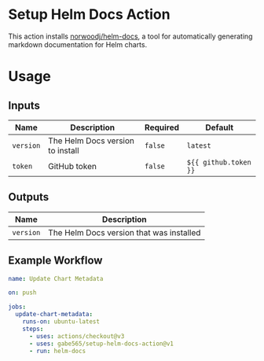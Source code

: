 # Setup Helm Docs Action
This action installs [norwoodj/helm-docs](https://github.com/norwoodj/helm-docs), a tool for automatically generating markdown documentation for Helm charts.

# Usage

## Inputs
| Name      | Description                      | Required | Default               |
|-----------|----------------------------------|----------|-----------------------|
| `version` | The Helm Docs version to install | `false`  | `latest`              |
| `token`   | GitHub token                     | `false`  | `${{ github.token }}` |

## Outputs
| Name      | Description                              |
|-----------|------------------------------------------|
| `version` | The Helm Docs version that was installed |

## Example Workflow
```yaml
name: Update Chart Metadata

on: push

jobs:
  update-chart-metadata:
    runs-on: ubuntu-latest
    steps:
      - uses: actions/checkout@v3
      - uses: gabe565/setup-helm-docs-action@v1
      - run: helm-docs
```
